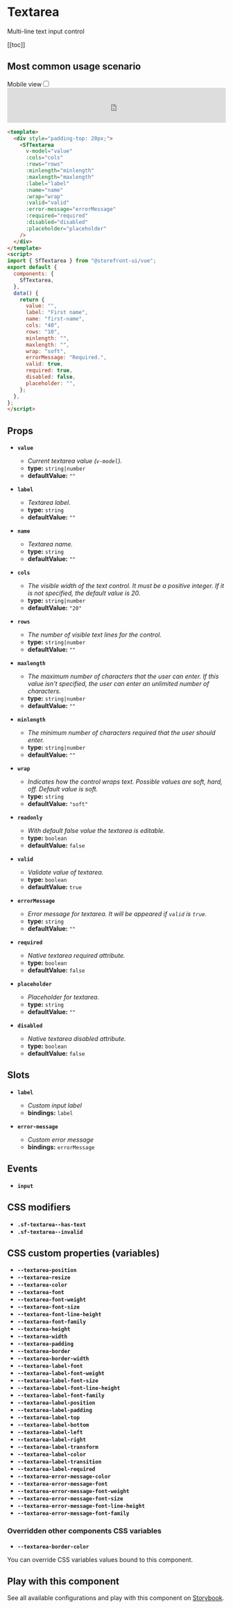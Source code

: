 # Textarea

Multi-line text input control

[[toc]]

## Most common usage scenario

<div class="vuepress-mobile">
    <label for="vuepress-mobile" class="vuepress-mobile-label">Mobile view</label><input id="vuepress-mobile" type="checkbox" class="vuepress-mobile-checkbox">
    <iframe class="storybook-iframe" src="https://storybook.storefrontui.io/iframe.html?id=atoms-textarea--common" style="width: 100%; border: 0; border-bottom: 1px solid #eee;height: 5rem"></iframe>
  </div>

```html
<template>
  <div style="padding-top: 20px;">
    <SfTextarea
      v-model="value"
      :cols="cols"
      :rows="rows"
      :minlength="minlength"
      :maxlength="maxlength"
      :label="label"
      :name="name"
      :wrap="wrap"
      :valid="valid"
      :error-message="errorMessage"
      :required="required"
      :disabled="disabled"
      :placeholder="placeholder"
    />
  </div>
</template>
<script>
import { SfTextarea } from "@storefront-ui/vue";
export default {
  components: {
    SfTextarea,
  },
  data() {
    return {
      value: "",
      label: "First name",
      name: "first-name",
      cols: "40",
      rows: "10",
      minlength: "",
      maxlength: "",
      wrap: "soft",
      errorMessage: "Required.",
      valid: true,
      required: true,
      disabled: false,
      placeholder: "",
    };
  },
};
</script>
```

## Props

- **`value`**
  - _Current textarea value (`v-model`)._
  - **type:** `string|number`
  - **defaultValue:** `""`

- **`label`**
  - _Textarea label._
  - **type:** `string`
  - **defaultValue:** `""`

- **`name`**
  - _Textarea name._
  - **type:** `string`
  - **defaultValue:** `""`

- **`cols`**
  - _The visible width of the text control. It must be a positive integer. If it is not specified, the default value is 20._
  - **type:** `string|number`
  - **defaultValue:** `"20"`

- **`rows`**
  - _The number of visible text lines for the control._
  - **type:** `string|number`
  - **defaultValue:** `""`

- **`maxlength`**
  - _The maximum number of characters that the user can enter. If this value isn't specified, the user can enter an unlimited number of characters._
  - **type:** `string|number`
  - **defaultValue:** `""`

- **`minlength`**
  - _The minimum number of characters required that the user should enter._
  - **type:** `string|number`
  - **defaultValue:** `""`

- **`wrap`**
  - _Indicates how the control wraps text. Possible values are soft, hard, off. Default value is soft._
  - **type:** `string`
  - **defaultValue:** `"soft"`

- **`readonly`**
  - _With default false value the textarea is editable._
  - **type:** `boolean`
  - **defaultValue:** `false`

- **`valid`**
  - _Validate value of textarea._
  - **type:** `boolean`
  - **defaultValue:** `true`

- **`errorMessage`**
  - _Error message for textarea. It will be appeared if `valid` is `true`._
  - **type:** `string`
  - **defaultValue:** `""`

- **`required`**
  - _Native textarea required attribute._
  - **type:** `boolean`
  - **defaultValue:** `false`

- **`placeholder`**
  - _Placeholder for textarea._
  - **type:** `string`
  - **defaultValue:** `""`

- **`disabled`**
  - _Native textarea disabled attribute._
  - **type:** `boolean`
  - **defaultValue:** `false`

## Slots

- **`label`**
  - _Custom input label_
  - **bindings:** `label`

- **`error-message`**
  - _Custom error message_
  - **bindings:** `errorMessage`

## Events

- **`input`**

## CSS modifiers

- **`.sf-textarea--has-text`**
- **`.sf-textarea--invalid`**

## CSS custom properties (variables)

- **`--textarea-position`**
- **`--textarea-resize`**
- **`--textarea-color`**
- **`--textarea-font`**
- **`--textarea-font-weight`**
- **`--textarea-font-size`**
- **`--textarea-font-line-height`**
- **`--textarea-font-family`**
- **`--textarea-height`**
- **`--textarea-width`**
- **`--textarea-padding`**
- **`--textarea-border`**
- **`--textarea-border-width`**
- **`--textarea-label-font`**
- **`--textarea-label-font-weight`**
- **`--textarea-label-font-size`**
- **`--textarea-label-font-line-height`**
- **`--textarea-label-font-family`**
- **`--textarea-label-position`**
- **`--textarea-label-padding`**
- **`--textarea-label-top`**
- **`--textarea-label-bottom`**
- **`--textarea-label-left`**
- **`--textarea-label-right`**
- **`--textarea-label-transform`**
- **`--textarea-label-color`**
- **`--textarea-label-transition`**
- **`--textarea-label-required`**
- **`--textarea-error-message-color`**
- **`--textarea-error-message-font`**
- **`--textarea-error-message-font-weight`**
- **`--textarea-error-message-font-size`**
- **`--textarea-error-message-font-line-height`**
- **`--textarea-error-message-font-family`**
### Overridden other components CSS variables 
- **`--textarea-border-color`**


You can override CSS variables values bound to this component.

<!-- No _internal components -->

## Play with this component

See all available configurations and play with this component on <a href="https://storybook.storefrontui.io/?path=/story/atoms-textarea--common">Storybook</a>.
